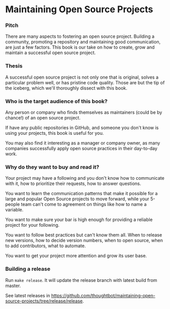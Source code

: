# Maintaining Open Source Projects

### Pitch

There are many aspects to fostering an open source project. Building a
community, promoting a repository and maintaining good communication, are just a
few factors. This book is our take on how to create, grow and maintain a
successful open source project.


### Thesis

A successful open source project is not only one that is original, solves a
particular problem well, or has pristine code quality. Those are but the tip of
the iceberg, which we'll thoroughly dissect with this book.


### Who is the target audience of this book?

Any person or company who finds themselves as maintainers (could be by chance!)
of an open source project.

If have any public repositories in GitHub, and someone you don't know is using
your projects, this book is useful for you.

You may also find it interesting as a manager or company owner, as many
companies successfully apply open source practices in their day-to-day work.

### Why do they want to buy and read it?

Your project may have a following and you don't know how to communicate with it,
how to prioritize their requests, how to answer questions.

You want to learn the communication patterns that make it possible for a large
and popular Open Source projects to move forward, while your 5-people team can't
come to agreement on things like how to name a variable.

You want to make sure your bar is high enough for providing a reliable project
for your following.

You want to follow best practices but can't know them all. When to release new
versions, how to decide version numbers, when to open source, when to add
contributors, what to automate.

You want to get your project more attention and grow its user base.


### Building a release

Run `make release`. It will update the release branch with latest build from
master.

See latest releases in
https://github.com/thoughtbot/maintaining-open-source-projects/tree/release/release.
